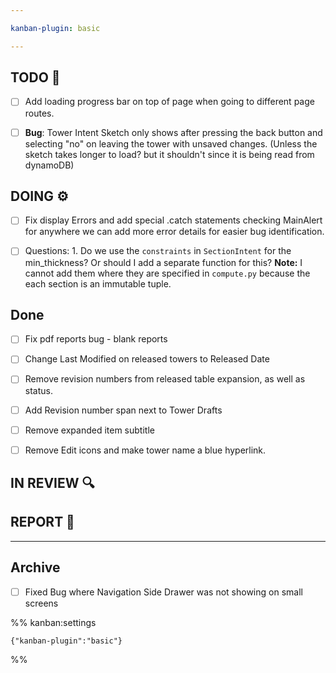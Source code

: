 ```yaml
---

kanban-plugin: basic

---
```


## TODO 💭

- [ ] Add loading progress bar on top of page when going to different page routes.
- [ ] **Bug**: Tower Intent Sketch only shows after pressing the back button and selecting "no" on leaving the tower with unsaved changes. (Unless the sketch takes longer to load? but it shouldn't since it is being read from dynamoDB)


## DOING ⚙️

- [ ] Fix display Errors and add special .catch statements checking MainAlert for anywhere we can add more error details for easier bug identification.
- [ ] Questions: 1. Do we use the `constraints` in `SectionIntent` for the min_thickness? Or should I add a separate function for this? **Note:** I cannot add them where they are specified in `compute.py` because the each section is an immutable tuple.


## Done

- [ ] Fix pdf reports bug - blank reports
- [ ] Change Last Modified on released towers to Released Date
- [ ] Remove revision numbers from released table expansion, as well as status.
- [ ] Add Revision number span next to Tower Drafts
- [ ] Remove expanded item subtitle
- [ ] Remove Edit icons and make tower name a blue hyperlink.


## IN REVIEW 🔍



## REPORT 📎



***

## Archive

- [ ] Fixed Bug where Navigation Side Drawer was not showing on small screens

%% kanban:settings
```
{"kanban-plugin":"basic"}
```
%%